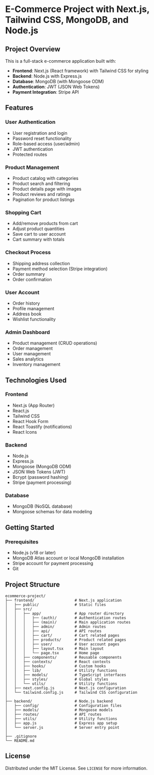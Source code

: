 # E-Commerce Project with Next.js, Tailwind CSS, MongoDB, and Node.js

## Project Overview

This is a full-stack e-commerce application built with:
- **Frontend**: Next.js (React framework) with Tailwind CSS for styling
- **Backend**: Node.js with Express.js
- **Database**: MongoDB (with Mongoose ODM)
- **Authentication**: JWT (JSON Web Tokens)
- **Payment Integration**: Stripe API

## Features

### User Authentication
- User registration and login
- Password reset functionality
- Role-based access (user/admin)
- JWT authentication
- Protected routes

### Product Management
- Product catalog with categories
- Product search and filtering
- Product details page with images
- Product reviews and ratings
- Pagination for product listings

### Shopping Cart
- Add/remove products from cart
- Adjust product quantities
- Save cart to user account
- Cart summary with totals

### Checkout Process
- Shipping address collection
- Payment method selection (Stripe integration)
- Order summary
- Order confirmation

### User Account
- Order history
- Profile management
- Address book
- Wishlist functionality

### Admin Dashboard
- Product management (CRUD operations)
- Order management
- User management
- Sales analytics
- Inventory management

## Technologies Used

### Frontend
- Next.js (App Router)
- React.js
- Tailwind CSS
- React Hook Form
- React Toastify (notifications)
- React Icons

### Backend
- Node.js
- Express.js
- Mongoose (MongoDB ODM)
- JSON Web Tokens (JWT)
- Bcrypt (password hashing)
- Stripe (payment processing)

### Database
- MongoDB (NoSQL database)
- Mongoose schemas for data modeling

## Getting Started

### Prerequisites
- Node.js (v18 or later)
- MongoDB Atlas account or local MongoDB installation
- Stripe account for payment processing
- Git

## Project Structure

```
ecommerce-project/
├── frontend/                  # Next.js application
│   ├── public/                # Static files
│   ├── src/
│   │   ├── app/               # App router directory
│   │   │   ├── (auth)/        # Authentication routes
│   │   │   ├── (main)/        # Main application routes
│   │   │   ├── admin/         # Admin routes
│   │   │   ├── api/           # API routes
│   │   │   ├── cart/          # Cart related pages
│   │   │   ├── products/      # Product related pages
│   │   │   ├── user/          # User account pages
│   │   │   ├── layout.tsx     # Main layout
│   │   │   └── page.tsx       # Home page
│   │   ├── components/        # Reusable components
│   │   ├── contexts/          # React contexts
│   │   ├── hooks/             # Custom hooks
│   │   ├── lib/               # Utility functions
│   │   ├── models/            # TypeScript interfaces
│   │   ├── styles/            # Global styles
│   │   └── utils/             # Utility functions
│   ├── next.config.js         # Next.js configuration
│   └── tailwind.config.js     # Tailwind CSS configuration
│
├── backend/                   # Node.js backend
│   ├── config/                # Configuration files
│   ├── models/                # Mongoose models
│   ├── routes/                # API routes
│   ├── utils/                 # Utility functions
│   ├── app.js                 # Express app setup
│   └── server.js              # Server entry point
│
├── .gitignore
└── README.md
```
## License

Distributed under the MIT License. See `LICENSE` for more information.
